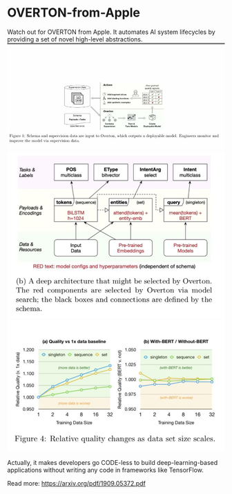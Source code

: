 # OVERTON-from-Apple

Watch out for OVERTON from Apple. It automates AI system lifecycles by providing a set of novel high-level abstractions.
![](1.jpg)
![](2.jpg)
![](3.jpg)

Actually, it makes developers go CODE-less to build deep-learning-based applications without writing any code in frameworks like TensorFlow.

Read more: https://arxiv.org/pdf/1909.05372.pdf
